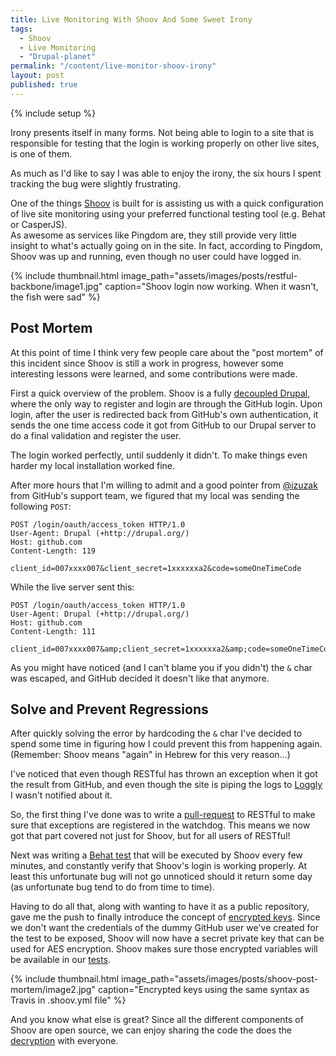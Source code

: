 ```yaml
---
title: Live Monitoring With Shoov And Some Sweet Irony
tags:
  - Shoov
  - Live Monitoring
  - "Drupal-planet"
permalink: "/content/live-monitor-shoov-irony"
layout: post
published: true
---
```



{% include setup %}

Irony presents itself in many forms. Not being able to login to a site that is responsible for testing that the login is working properly on other live sites, is one of them.

As much as I'd like to say I was able to enjoy the irony, the six hours I spent tracking the bug were slightly frustrating.

One of the things [Shoov](http://shoov.io/) is built for is assisting us with a quick configuration of live site monitoring using your preferred functional testing tool (e.g. Behat or CasperJS).  
As awesome as services like Pingdom are, they still provide very little insight to what's actually going on in the site. In fact, according to Pingdom, Shoov was up and running, even though no user could have logged in.

{% include thumbnail.html image_path="assets/images/posts/restful-backbone/image1.jpg" caption="Shoov login now working. When it wasn't, the fish were sad" %}

## Post Mortem

At this point of time I think very few people care about the "post mortem" of this incident since Shoov is still a work in progress, however some interesting lessons were learned, and some contributions were made.

<!-- more -->

First a quick overview of the problem. Shoov is a fully [decoupled Drupal](https://events.drupal.org/losangeles2015/sessions/decoupled-drupal-when-why-and-how), where the only way to register and login are through the GitHub login. Upon login, after the user is redirected back from GitHub's own authentication, it sends the one time access code it got from GitHub to our Drupal server to do a final validation and register the user.

The login worked perfectly, until suddenly it didn't. To make things even harder my local installation worked fine.

After more hours that I'm willing to admit and a good pointer from [@izuzak](https://twitter.com/izuzak) from GitHub's support team, we figured that my local was sending the following `POST`:

```
POST /login/oauth/access_token HTTP/1.0
User-Agent: Drupal (+http://drupal.org/)
Host: github.com
Content-Length: 119

client_id=007xxxx007&client_secret=1xxxxxxa2&code=someOneTimeCode
```

While the live server sent this:

```
POST /login/oauth/access_token HTTP/1.0
User-Agent: Drupal (+http://drupal.org/)
Host: github.com
Content-Length: 111

client_id=007xxxx007&amp;client_secret=1xxxxxxa2&amp;code=someOneTimeCode
```

As you might have noticed (and I can't blame you if you didn't) the `&` char was escaped, and GitHub decided it doesn't like that anymore.

## Solve and Prevent Regressions

After quickly solving the error by hardcoding the `&` char I've decided to spend some time in figuring how I could prevent this from happening again. (Remember: Shoov means "again" in Hebrew for this very reason...)

I've noticed that even though RESTful has thrown an exception when it got the result from GitHub, and even though the site is piping the logs to [Loggly](http://www.gizra.com/content/logs-easy-way/) I wasn't notified about it.

So, the first thing I've done was to write a [pull-request](https://github.com/RESTful-Drupal/restful/pull/522/files) to RESTful to make sure that exceptions are registered in the watchdog. This means we now got that part covered not just for Shoov, but for all users of RESTful!

Next was writing a [Behat test](https://github.com/amitaibu/shoov-behat/blob/master/behat/features/github_login.feature) that will be executed by Shoov every few minutes, and constantly verify that Shoov's login is working properly. At least this unfortunate bug will not go unnoticed should it return some day (as unfortunate bug tend to do from time to time).

Having to do all that, along with wanting to have it as a public repository, gave me the push to finally introduce the concept of [encrypted keys](https://github.com/amitaibu/shoov-behat/blob/master/.shoov.yml#L1-L6). Since we don't want the credentials of the dummy GitHub user we've created for the test to be exposed, Shoov will now have a secret private key that can be used for AES encryption. Shoov makes sure those encrypted variables will be available in our [tests](https://github.com/amitaibu/shoov-behat/blob/master/behat/features/bootstrap/FeatureContext.php#L44-L49).

{% include thumbnail.html image_path="assets/images/posts/shoov-post-mortem/image2.jpg" caption="Encrypted keys using the same syntax as Travis in .shoov.yml file" %}

And you know what else is great? Since all the different components of Shoov are open source, we can enjoy sharing the code the does the [decryption](https://github.com/shoov/php-ci/blob/33f9ea4292005e7898f192cb3d1250d681acaf7e/export-vars.js) with everyone.
